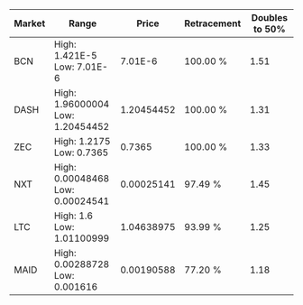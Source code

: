 | Market | Range | Price| Retracement | Doubles to 50% |
| --- | --- | --- | --- | --- |
| BCN | High: 1.421E-5<br />Low: 7.01E-6 | 7.01E-6 | 100.00 % | 1.51 |
| DASH | High: 1.96000004<br />Low: 1.20454452 | 1.20454452 | 100.00 % | 1.31 |
| ZEC | High: 1.2175<br />Low: 0.7365 | 0.7365 | 100.00 % | 1.33 |
| NXT | High: 0.00048468<br />Low: 0.00024541 | 0.00025141 | 97.49 % | 1.45 |
| LTC | High: 1.6<br />Low: 1.01100999 | 1.04638975 | 93.99 % | 1.25 |
| MAID | High: 0.00288728<br />Low: 0.001616 | 0.00190588 | 77.20 % | 1.18 |
